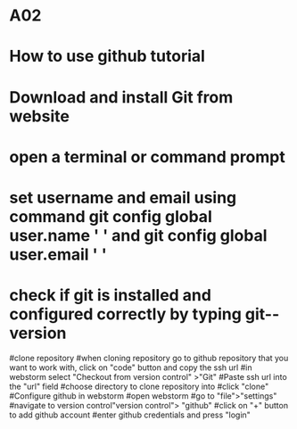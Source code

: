 # A02
# How to use github tutorial
  # Download and install Git from website
  # open a terminal or command prompt
  # set username and email using command git config global user.name ' ' and git config global user.email ' '
  # check if git is installed and configured correctly by typing git--version 
#clone repository
  #when cloning repository go to github repository that you want to work with, click on "code" button and copy the ssh url
  #in webstorm select "Checkout from version control" >"Git"
  #Paste ssh url into the "url" field
  #choose directory to clone repository into 
  #click "clone"
#Configure github in webstorm
  #open webstorm
  #go to "file">"settings"
   #navigate to version control"version control"> "github"
  #click on "+" button to add github account
  #enter github credentials and press "login" 
